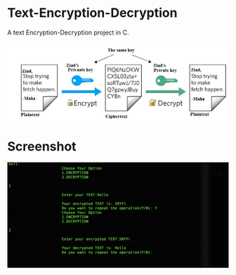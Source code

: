 # Text-Encryption-Decryption
A text Encryption-Decryption project in C.

![Data-encryption-decryption-process](https://github.com/patelhere/Text-Encryption-Decryption/blob/main/Data-encryption-decryption-process.png?raw=true)

# Screenshot
![Output-Screenshot](https://github.com/patelhere/Text-Encryption-Decryption/blob/main/Screenshot%202023-04-23%20at%209.48.17%20PM.png?raw=true)
